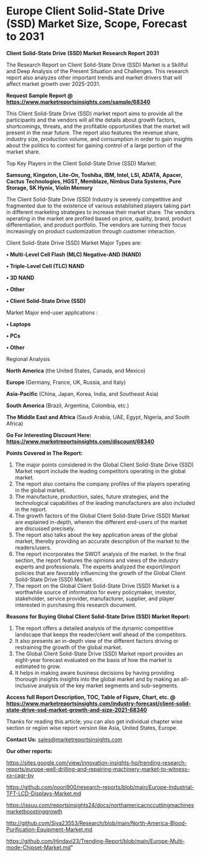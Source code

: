 # Europe Client Solid-State Drive (SSD) Market Size, Scope, Forecast to 2031

<strong>Client Solid-State Drive (SSD) Market Research Report 2031</strong>

The Research Report on Client Solid-State Drive (SSD) Market is a Skillful and Deep Analysis of the Present Situation and Challenges. This research report also analyzes other important trends and market drivers that will affect market growth over 2025-2031.

<strong>Request Sample Report @ <a href=https://www.marketreportsinsights.com/sample/68340>https://www.marketreportsinsights.com/sample/68340</a></strong>

This Client Solid-State Drive (SSD) market report aims to provide all the participants and the vendors will all the details about growth factors, shortcomings, threats, and the profitable opportunities that the market will present in the near future. The report also features the revenue share, industry size, production volume, and consumption in order to gain insights about the politics to contest for gaining control of a large portion of the market share.

Top Key Players in the Client Solid-State Drive (SSD) Market:

<strong>Samsung, Kingston, Lite-On, Toshiba, IBM, Intel, LSI, ADATA, Apacer, Cactus Technologies, HGST, Memblaze, Nimbus Data Systems, Pure Storage, SK Hynix, Violin Memory</strong>

The Client Solid-State Drive (SSD) Industry is severely competitive and fragmented due to the existence of various established players taking part in different marketing strategies to increase their market share. The vendors operating in the market are profiled based on price, quality, brand, product differentiation, and product portfolio. The vendors are turning their focus increasingly on product customization through customer interaction.

Client Solid-State Drive (SSD) Market Major Types are:

<strong>• Multi-Level Cell Flash (MLC) Negative-AND (NAND)

• Triple-Level Cell (TLC) NAND

• 3D NAND

• Other

• Client Solid-State Drive (SSD)</strong>

Market Major end-user applications :

<strong>• Laptops

• PCs

• Other</strong>

Regional Analysis

</u><strong><b>North America</b></strong> (the United States, Canada, and Mexico)

<strong><b>Europe </b></strong>(Germany, France, UK, Russia, and Italy)

<strong><b>Asia-Pacific</b></strong> (China, Japan, Korea, India, and Southeast Asia)

<strong><b>South America</b></strong> (Brazil, Argentina, Colombia, etc.)

<strong><b>The Middle East and Africa</b></strong> (Saudi Arabia, UAE, Egypt, Nigeria, and South Africa)

<strong>Go For Interesting Discount Here: <a href=https://www.marketreportsinsights.com/discount/68340>https://www.marketreportsinsights.com/discount/68340</a></strong>

<strong>Points Covered in The Report:</strong>
<ol>
  <li>The major points considered in the Global Client Solid-State Drive (SSD) Market report include the leading competitors operating in the global market.</li>
  <li>The report also contains the company profiles of the players operating in the global market.</li>
  <li>The manufacture, production, sales, future strategies, and the technological capabilities of the leading manufacturers are also included in the report.</li>
  <li>The growth factors of the Global Client Solid-State Drive (SSD) Market are explained in-depth, wherein the different end-users of the market are discussed precisely.</li>
  <li>The report also talks about the key application areas of the global market, thereby providing an accurate description of the market to the readers/users.</li>
  <li>The report incorporates the SWOT analysis of the market. In the final section, the report features the opinions and views of the industry experts and professionals. The experts analyzed the export/import policies that are favorably influencing the growth of the Global Client Solid-State Drive (SSD) Market.</li>
  <li>The report on the Global Client Solid-State Drive (SSD) Market is a worthwhile source of information for every policymaker, investor, stakeholder, service provider, manufacturer, supplier, and player interested in purchasing this research document.</li>
</ol>
<strong>Reasons for Buying Global Client Solid-State Drive (SSD) Market Report:</strong>

<ol>
  <li>The report offers a detailed analysis of the dynamic competitive landscape that keeps the reader/client well ahead of the competitors.</li>
  <li>It also presents an in-depth view of the different factors driving or restraining the growth of the global market.</li>
  <li>The Global Client Solid-State Drive (SSD) Market report provides an eight-year forecast evaluated on the basis of how the market is estimated to grow.</li>
  <li>It helps in making aware business decisions by having providing thorough insights insights into the global market and by making an all-inclusive analysis of the key market segments and sub-segments.</li>
</ol>
<strong>Access full Report Description, TOC, Table of Figure, Chart, etc. @ <a href=https://www.marketreportsinsights.com/industry-forecast/client-solid-state-drive-ssd-market-growth-and-size-2021-68340>https://www.marketreportsinsights.com/industry-forecast/client-solid-state-drive-ssd-market-growth-and-size-2021-68340</a></strong>


Thanks for reading this article; you can also get individual chapter wise section or region wise report version like Asia, United States, Europe.

<strong>Contact Us:</strong>
sales@marketreportsinsights.com

<strong>Our other reports:</strong>

<a href=https://sites.google.com/view/innovation-insights-hq/trending-research-reports/europe-well-drilling-and-repairing-machinery-market-to-witness-xx-cagr-by>https://sites.google.com/view/innovation-insights-hq/trending-research-reports/europe-well-drilling-and-repairing-machinery-market-to-witness-xx-cagr-by</a>

<a href=https://github.com/noori900/research-reports/blob/main/Europe-Industrial-TFT-LCD-Displays-Market.md>https://github.com/noori900/research-reports/blob/main/Europe-Industrial-TFT-LCD-Displays-Market.md</a>

<a href=https://issuu.com/reportsinsights24/docs/northamericacnccuttingmachinesmarketboostinggrowth>https://issuu.com/reportsinsights24/docs/northamericacnccuttingmachinesmarketboostinggrowth</a>

<a href=http://github.com/Siya23553/Research/blob/main/North-America-Blood-Purification-Equipment-Market.md>http://github.com/Siya23553/Research/blob/main/North-America-Blood-Purification-Equipment-Market.md</a>

<a href=https://github.com/Hindavi23/Trending-Report/blob/main/Europe-Multi-mode-Chipset-Market.md>https://github.com/Hindavi23/Trending-Report/blob/main/Europe-Multi-mode-Chipset-Market.md</a>"
